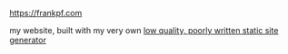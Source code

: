 https://frankpf.com

my website, built with my very own [low quality, poorly written static site generator](./src/index.ts)

